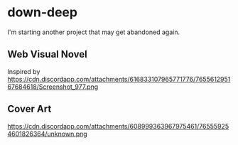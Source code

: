 # down-deep
I'm starting another project that may get abandoned again.

## Web Visual Novel
Inspired by https://cdn.discordapp.com/attachments/616833107965771776/765561295167684618/Screenshot_977.png

## Cover Art
https://cdn.discordapp.com/attachments/608999363967975461/765559254601826364/unknown.png